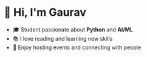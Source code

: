 # 👋 Hi, I'm Gaurav

- 🎓 Student passionate about **Python** and **AI/ML**
- 📚 I love reading and learning new skills
- 🎤 Enjoy hosting events and connecting with people

